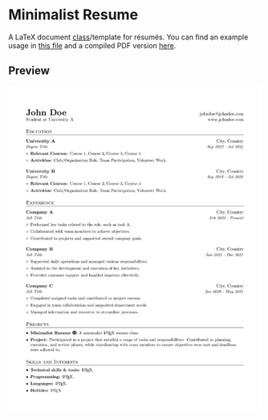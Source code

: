 # Minimalist Resume

A LaTeX document [class](minimalist-resume.cls)/template for résumés. You can find an example usage in [this file](example.tex) and a compiled PDF version [here](example.pdf).

## Preview

![Resume Preview](docs/example.jpg)
